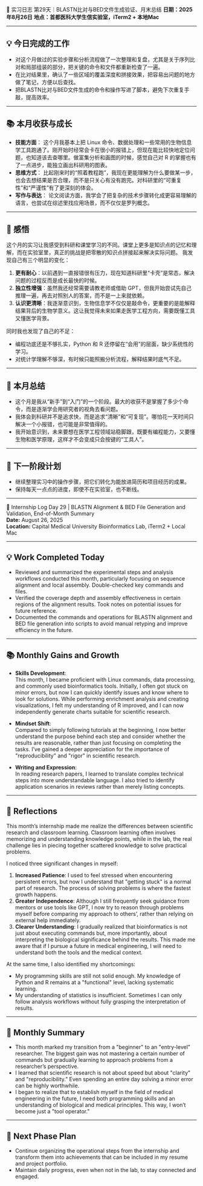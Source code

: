 🧬 实习日志 第29天｜BLASTN比对与BED文件生成验证、月末总结
**日期：2025年8月26日**
**地点：首都医科大学生信实验室，iTerm2 + 本地Mac**

---

## 💡 今日完成的工作

* 对这个月做过的实验步骤和分析流程做了一次整理和复盘，尤其是关于序列比对和局部组装的部分，把关键的命令和文件都重新检查了一遍。
* 在比对结果里，确认了一些区域的覆盖深度和拼接效果，把容易出问题的地方做了笔记，方便以后查找。
* 把BLASTN比对与BED文件生成的命令和操作写进了脚本，避免下次重复手敲，提高效率。

---

## 📚 本月收获与成长

* **技能方面**：
  这个月我基本上把 Linux 命令、数据处理和一些常用的生物信息学工具跑通了。刚开始时经常会卡在很小的报错上，但现在能比较快地定位问题，也知道该去查哪里。做富集分析和画图的时候，感觉自己对 R 的掌握也有了一点进步，能独立画出科研用的图表。
* **思维方式**：
  比起刚来时的“照着教程跑”，我现在更能理解为什么要做某一步，也会去想结果是否合理，而不是只关心有没有跑完。对科研里的“可重复性”和“严谨性”有了更深刻的体会。
* **写作与表达**：
  论文阅读方面，我学会了把复杂的技术步骤转化成更容易理解的语言，也尝试在综述里找应用场景，而不仅仅是罗列概念。

---

## 🌱 感悟

这个月的实习让我感受到科研和课堂学习的不同。课堂上更多是知识点的记忆和理解，而在实验室里，真正的挑战是把零散的知识点拼接起来解决实际问题。
我发现自己有三个明显的变化：

1. **更有耐心**：以前遇到一直报错很有压力，现在知道科研里“卡壳”是常态，解决问题的过程反而是成长最快的时候。
2. **独立性增强**：虽然我还经常需要请教老师或借助 GPT，但我开始尝试先自己推理一遍，再去对照别人的答案，而不是一上来就依赖。
3. **认识更清晰**：我逐渐意识到，生物信息学不仅仅是敲命令，更重要的是能解释结果背后的生物学意义。这让我觉得未来如果走医学工程方向，需要既懂工具又懂医学背景。

同时我也发现了自己的不足：

* 编程功底还是不够扎实，Python 和 R 还停留在“会用”的层面，缺少系统性的学习。
* 对统计学理解不够深，有时候只能照搬分析流程，解释结果时底气不足。

---

## 🔄 本月总结

* 这个月是我从“新手”到“入门”的一个阶段。最大的收获不是掌握了多少个命令，而是逐渐学会用研究者的视角去看问题。
* 我体会到科研并不是追求快，而是追求“清晰”和“可复现”。哪怕花一天时间只解决一个小报错，也可能是非常值得的。
* 我开始意识到，未来要想在医学工程领域站稳脚跟，既要有编程能力，又要懂生物和医学原理，这样才不会变成只会按键的“工具人”。

---

## 🎯 下一阶段计划

* 继续整理实习中的操作步骤，把它们转化为能放进简历和项目经历的成果。
* 保持每天一点点的进度，即使不在实验室，也不断线。


---



🧬 Internship Log Day 29 | BLASTN Alignment & BED File Generation and Validation, End-of-Month Summary  
**Date:** August 26, 2025  
**Location:** Capital Medical University Bioinformatics Lab, iTerm2 + Local Mac  

---

## 💡 Work Completed Today  

- Reviewed and summarized the experimental steps and analysis workflows conducted this month, particularly focusing on sequence alignment and local assembly. Double-checked key commands and files.  
- Verified the coverage depth and assembly effectiveness in certain regions of the alignment results. Took notes on potential issues for future reference.  
- Documented the commands and operations for BLASTN alignment and BED file generation into scripts to avoid manual retyping and improve efficiency in the future.  

---

## 📚 Monthly Gains and Growth  

- **Skills Development**:  
  This month, I became proficient with Linux commands, data processing, and commonly used bioinformatics tools. Initially, I often got stuck on minor errors, but now I can quickly identify issues and know where to look for solutions. While performing enrichment analysis and creating visualizations, I felt my understanding of R improved, and I can now independently generate charts suitable for scientific research.  

- **Mindset Shift**:  
  Compared to simply following tutorials at the beginning, I now better understand the purpose behind each step and consider whether the results are reasonable, rather than just focusing on completing the tasks. I’ve gained a deeper appreciation for the importance of "reproducibility" and "rigor" in scientific research.  

- **Writing and Expression**:  
  In reading research papers, I learned to translate complex technical steps into more understandable language. I also tried to identify application scenarios in reviews rather than merely listing concepts.  

---

## 🌱 Reflections  

This month’s internship made me realize the differences between scientific research and classroom learning. Classroom learning often involves memorizing and understanding knowledge points, while in the lab, the real challenge lies in piecing together scattered knowledge to solve practical problems.  

I noticed three significant changes in myself:  

1. **Increased Patience**: I used to feel stressed when encountering persistent errors, but now I understand that "getting stuck" is a normal part of research. The process of solving problems is where the fastest growth happens.  
2. **Greater Independence**: Although I still frequently seek guidance from mentors or use tools like GPT, I now try to reason through problems myself before comparing my approach to others’, rather than relying on external help immediately.  
3. **Clearer Understanding**: I gradually realized that bioinformatics is not just about executing commands but, more importantly, about interpreting the biological significance behind the results. This made me aware that if I pursue a future in medical engineering, I will need to understand both the tools and the medical context.  

At the same time, I also identified my shortcomings:  

- My programming skills are still not solid enough. My knowledge of Python and R remains at a "functional" level, lacking systematic learning.  
- My understanding of statistics is insufficient. Sometimes I can only follow analysis workflows without fully grasping the interpretation of results.  

---

## 🔄 Monthly Summary  

- This month marked my transition from a "beginner" to an "entry-level" researcher. The biggest gain was not mastering a certain number of commands but gradually learning to approach problems from a researcher’s perspective.  
- I learned that scientific research is not about speed but about "clarity" and "reproducibility." Even spending an entire day solving a minor error can be highly worthwhile.  
- I began to realize that to establish myself in the field of medical engineering in the future, I need both programming skills and an understanding of biological and medical principles. This way, I won’t become just a "tool operator."  

---

## 🎯 Next Phase Plan  

- Continue organizing the operational steps from the internship and transform them into achievements that can be included in my resume and project portfolio.  
- Maintain daily progress, even when not in the lab, to stay connected and engaged.
